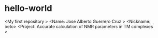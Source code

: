 # hello-world
<My first repository \>
<Name: Jose Alberto Guerrero Cruz \>
<Nickname: beto\>
<Project: Accurate calculation of NMR parameters in TM complexes \>
